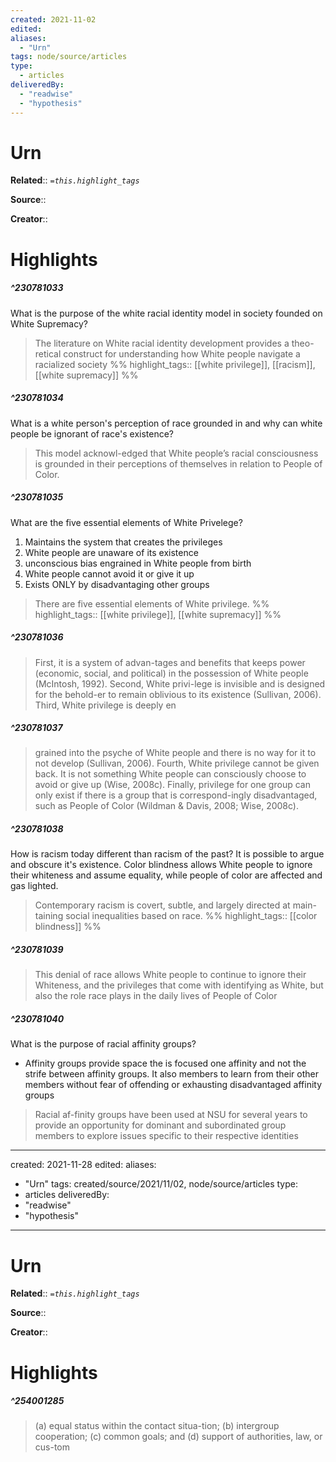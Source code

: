 ```yaml
---
created: 2021-11-02
edited: 
aliases:
  - "Urn"
tags: node/source/articles
type:
  - articles
deliveredBy:
  - "readwise"
  - "hypothesis"
---
```

# Urn

**Related**:: 
*`=this.highlight_tags`*

**Source**:: 

**Creator**::

# Highlights
##### ^230781033
What is the purpose of the white racial identity model in society founded on White Supremacy?  
> The literature on White racial identity development provides a theo-retical construct for understanding how White people navigate a racialized society 
%%
highlight_tags:: [[white privilege]], [[racism]], [[white supremacy]]
%%
##### ^230781034
What is a white person's perception of race grounded in and why can white people be ignorant of race's existence?  
> This model acknowl-edged that White people’s racial consciousness is grounded in their perceptions of themselves in relation to People of Color. 

##### ^230781035
What are the five essential elements of White Privelege?
1. Maintains the system that creates the privileges
2. White people are unaware of its existence
3. unconscious bias engrained in White people from birth
4. White people cannot avoid it or give it up
5. Exists ONLY by disadvantaging other groups  
> There are five essential elements of White privilege. 
%%
highlight_tags:: [[white privilege]], [[white supremacy]]
%%
##### ^230781036
  
> First, it is a system of advan-tages and benefits that keeps power (economic, social, and political) in the possession of White people (McIntosh, 1992). Second, White privi-lege is invisible and is designed for the behold-er to remain oblivious to its existence (Sullivan, 2006). Third, White privilege is deeply en 

##### ^230781037
  
> grained into the psyche of White people and there is no way for it to not develop (Sullivan, 2006). Fourth, White privilege cannot be given back. It is not something White people can consciously choose to avoid or give up (Wise, 2008c). Finally, privilege for one group can only exist if there is a group that is correspond-ingly disadvantaged, such as People of Color (Wildman & Davis, 2008; Wise, 2008c). 

##### ^230781038
How is racism today different than racism of the past?
It is possible to argue and obscure it's existence. Color blindness allows White people to ignore their whiteness and assume equality, while people of color are affected and gas lighted.  
> Contemporary racism is covert, subtle, and largely directed at main-taining social inequalities based on race. 
%%
highlight_tags:: [[color blindness]]
%%
##### ^230781039
  
> This denial of race allows White people to continue to ignore their Whiteness, and the privileges that come with identifying as White, but also the role race plays in the daily lives of People of Color 

##### ^230781040
What is the purpose of racial affinity groups?
- Affinity groups provide space the is focused one affinity and not the strife between affinity groups. It also members to learn from their other members without fear of offending or exhausting disadvantaged affinity groups  
> Racial af-finity groups have been used at NSU for several years to provide an opportunity for dominant and subordinated group members to explore issues specific to their respective identities 

---
created: 2021-11-28
edited: 
aliases:
  - "Urn"
tags: created/source/2021/11/02, node/source/articles
type: 
  - articles
deliveredBy: 
  - "readwise"
  - "hypothesis"
---
# Urn

**Related**:: 
*`=this.highlight_tags`*

**Source**:: 

**Creator**::

# Highlights
##### ^254001285
  
> (a) equal status within the contact situa-tion; (b) intergroup cooperation; (c) common goals; and (d) support of authorities, law, or cus-tom 

